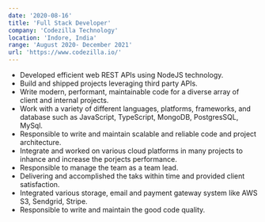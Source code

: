 ```yaml
---
date: '2020-08-16'
title: 'Full Stack Developer'
company: 'Codezilla Technology'
location: 'Indore, India'
range: 'August 2020- December 2021'
url: 'https://www.codezilla.io/'
---
```


- Developed efficient web REST APIs using NodeJS technology.
- Build and shipped projects leveraging third party APIs.
- Write modern, performant, maintainable code for a diverse array of client and internal projects.
- Work with a variety of different languages, platforms, frameworks, and database such as JavaScript, TypeScript, MongoDB, PostgresSQL, MySql.
- Responsible to write and maintain scalable and reliable code and project architecture.
- Integrate and worked on various cloud platforms in many projects to inhance and increase the porjects performance.
- Responsible to manage the team as a team lead.
- Delivering and accomplished the taks within time and provided client satisfaction.
- Integrated various storage, email and payment gateway system like AWS S3, Sendgrid, Stripe.
- Responsible to write and maintain the good code quality.
